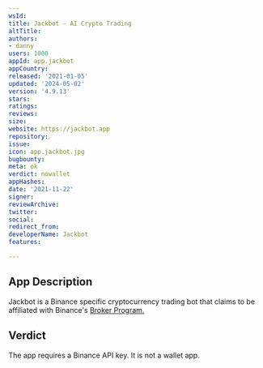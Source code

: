 ```yaml
---
wsId: 
title: Jackbot - AI Crypto Trading
altTitle: 
authors:
- danny
users: 1000
appId: app.jackbot
appCountry: 
released: '2021-01-05'
updated: '2024-05-02'
version: '4.9.13'
stars: 
ratings: 
reviews: 
size: 
website: https://jackbot.app
repository: 
issue: 
icon: app.jackbot.jpg
bugbounty: 
meta: ok
verdict: nowallet
appHashes: 
date: '2021-11-22'
signer: 
reviewArchive: 
twitter: 
social: 
redirect_from: 
developerName: Jackbot
features: 

---
```


## App Description

Jackbot is a Binance specific cryptocurrency trading bot that claims to be affiliated with Binance's [Broker Program.](https://www.binance.com/en/broker)

## Verdict

The app requires a Binance API key. It is not a wallet app.


